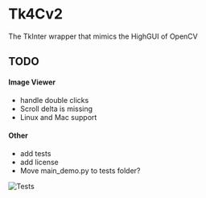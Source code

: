 # Tk4Cv2
The TkInter wrapper that mimics the HighGUI of OpenCV

## TODO
#### Image Viewer
* handle double clicks
* Scroll delta is missing
* Linux and Mac support

#### Other
* add tests
* add license
* Move main_demo.py to tests folder?

![Tests](https://https://github.com/ManuGira/Tk4Cv2/actions/workflows/tests.yml/badge.svg)